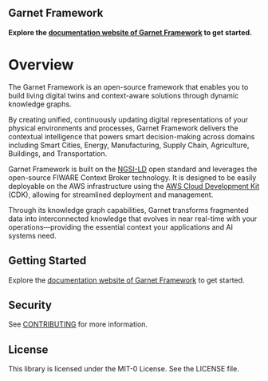 ## Garnet Framework 

__Explore the [documentation website of Garnet Framework](https://garnet-framework.dev/docs) to get started.__ 

# Overview

The Garnet Framework is an open-source framework that enables you to build living digital twins and context-aware solutions through dynamic knowledge graphs. 

By creating unified, continuously updating digital representations of your physical environments and processes, Garnet Framework delivers the contextual intelligence that powers smart decision-making across domains including Smart Cities, Energy, Manufacturing, Supply Chain, Agriculture, Buildings, and Transportation.

Garnet Framework is built on the [NGSI-LD](https://ngsi-ld.org/) open standard and leverages the open-source FIWARE Context Broker technology. It is designed to be easily deployable on the AWS infrastructure using the [AWS Cloud Development Kit](https://aws.amazon.com/cdk/) (CDK), allowing for streamlined deployment and management. 

Through its knowledge graph capabilities, Garnet transforms fragmented data into interconnected knowledge that evolves in near real-time with your operations—providing the essential context your applications and AI systems need.

## Getting Started 

Explore the [documentation website of Garnet Framework](https://garnet-framework.dev/docs) to get started. 

## Security

See [CONTRIBUTING](CONTRIBUTING.md#security-issue-notifications) for more information.

## License

This library is licensed under the MIT-0 License. See the LICENSE file.

